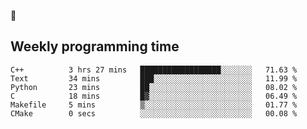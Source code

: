 🐸

## Weekly programming time
<!--START_SECTION:waka-->

```text
C++          3 hrs 27 mins   ██████████████████░░░░░░░   71.63 %
Text         34 mins         ███░░░░░░░░░░░░░░░░░░░░░░   11.99 %
Python       23 mins         ██░░░░░░░░░░░░░░░░░░░░░░░   08.02 %
C            18 mins         █▓░░░░░░░░░░░░░░░░░░░░░░░   06.49 %
Makefile     5 mins          ▒░░░░░░░░░░░░░░░░░░░░░░░░   01.77 %
CMake        0 secs          ░░░░░░░░░░░░░░░░░░░░░░░░░   00.08 %
```

<!--END_SECTION:waka-->
